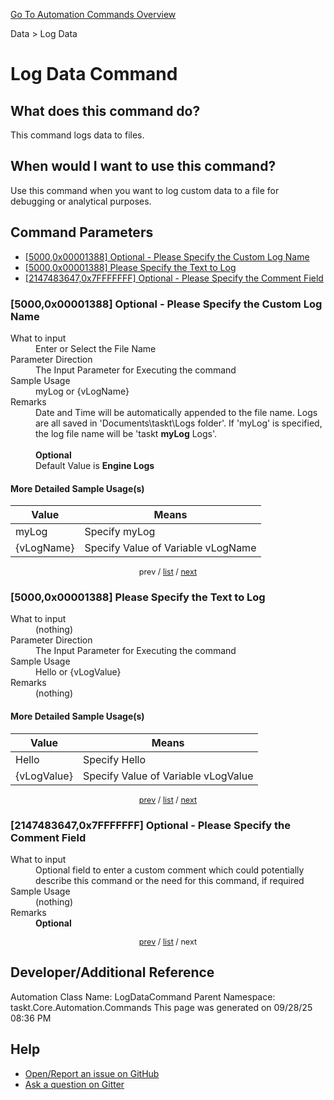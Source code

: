 <!--TITLE: Log Data Command -->
<!-- SUBTITLE: a command in the Data group. -->
[Go To Automation Commands Overview](/automation-commands.md)


Data &gt; Log Data


# Log Data Command


## What does this command do?
This command logs data to files.


## When would I want to use this command?
Use this command when you want to log custom data to a file for debugging or analytical purposes.


<a id="param_list"></a>
## Command Parameters
- [[5000,0x00001388] Optional - Please Specify the Custom Log Name](#param_0)
- [[5000,0x00001388] Please Specify the Text to Log](#param_1)
- [[2147483647,0x7FFFFFFF] Optional - Please Specify the Comment Field](#param_2)


<a id="param_0"></a>
### [5000,0x00001388] Optional - Please Specify the Custom Log Name


<dl>
<dt>What to input</dt><dd>Enter or Select the File Name</dd>
<dt>Parameter Direction</dt><dd>The Input Parameter for Executing the command</dd>
<dt>Sample Usage</dt><dd>myLog or {vLogName}</dd>
<dt>Remarks</dt><dd>Date and Time will be automatically appended to the file name. Logs are all saved in 'Documents\taskt\Logs folder'. If 'myLog' is specified, the log file name will be 'taskt <strong>myLog</strong> Logs'.<br><br>
<strong>Optional</strong><br>Default Value is <strong>Engine Logs</strong></dd>
</dl>




#### More Detailed Sample Usage(s)
| Value | Means |
|---|---|
| myLog | Specify myLog |
| {vLogName} | Specify Value of Variable vLogName |


<div style="font-size: 90%; text-align: center">


prev / [list](#param_list) / [next](#param_1)


</div>


<a id="param_1"></a>
### [5000,0x00001388] Please Specify the Text to Log


<dl>
<dt>What to input</dt><dd>(nothing)</dd>
<dt>Parameter Direction</dt><dd>The Input Parameter for Executing the command</dd>
<dt>Sample Usage</dt><dd>Hello or {vLogValue}</dd>
<dt>Remarks</dt><dd>(nothing)</dd>
</dl>




#### More Detailed Sample Usage(s)
| Value | Means |
|---|---|
| Hello | Specify Hello |
| {vLogValue} | Specify Value of Variable vLogValue |


<div style="font-size: 90%; text-align: center">


[prev](#param_1) / [list](#param_list) / [next](#param_2)


</div>


<a id="param_2"></a>
### [2147483647,0x7FFFFFFF] Optional - Please Specify the Comment Field


<dl>
<dt>What to input</dt><dd>Optional field to enter a custom comment which could potentially describe this command or the need for this command, if required</dd>
<dt>Sample Usage</dt><dd>(nothing)</dd>
<dt>Remarks</dt><dd><strong>Optional</strong><br></dd>
</dl>




<div style="font-size: 90%; text-align: center">


[prev](#param_2) / [list](#param_list) / next


</div>


## Developer/Additional Reference
Automation Class Name: LogDataCommand
Parent Namespace: taskt.Core.Automation.Commands
This page was generated on 09/28/25 08:36 PM


## Help
- [Open/Report an issue on GitHub](https://github.com/rcktrncn/taskt/issues/new)
- [Ask a question on Gitter](https://gitter.im/taskt-rpa/Lobby)
